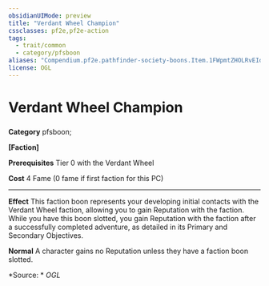 ```yaml
---
obsidianUIMode: preview
title: "Verdant Wheel Champion"
cssclasses: pf2e,pf2e-action
tags:
  - trait/common
  - category/pfsboon
aliases: "Compendium.pf2e.pathfinder-society-boons.Item.1FWpmtZHOLRvEIdp"
license: OGL
---
```

# Verdant Wheel Champion

### 

**Category** pfsboon; 




**\[Faction\]**

**Prerequisites** Tier 0 with the Verdant Wheel

**Cost** 4 Fame (0 fame if first faction for this PC)

* * *

**Effect** This faction boon represents your developing initial contacts with the Verdant Wheel faction, allowing you to gain Reputation with the faction. While you have this boon slotted, you gain Reputation with the faction after a successfully completed adventure, as detailed in its Primary and Secondary Objectives.

**Normal** A character gains no Reputation unless they have a faction boon slotted.

*Source: *
*OGL*